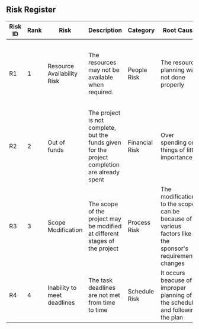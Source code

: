 
## Risk Register

Risk ID | Rank | Risk | Description | Category | Root Cause | Triggers | Potential Response | Impact | Risk Owner | Probablility | Status |
---|---|---|---|---|---|---|---|---|---|---|---|
R1 | 1 | Resource Availability Risk | The resources may not be available when required.| People Risk  | The resource planning was not done properly | The late delivery of product and in some cases the project may be terminated |Risk Mitigation | High | Project Manager | 0.6 | Expected |  
R2 | 2 | Out of funds | The project is not complete, but the funds given for the project completion are already spent | Financial Risk | Over spending on things of little importance | Loss may be coccured |Risk Mitigtion |  High | Project Sponsor | 0.4 | Prediction |
R3 | 3 | Scope Modification | The scope of the project may be modified at different stages of the project | Process Risk | The modifications to the scope can be because of various factors like the sponsor's requirement changes |Increase in cost and late delivey of the final product | Risk Mitigation | High | Project Owner | 0.4 | Prediction |
R4| 4 | Inability to meet deadlines | The task deadlines are not met from time to time| Schedule Risk | It occurs beacuse of improper planning of the schedule and following the plan | Risk Mitigation | Late prodcut delivery | Medium | Project Manager | 0.3 | Expected |
